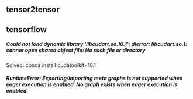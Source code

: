 ## tensor2tensor
## tensorflow
##### Could not load dynamic library 'libcudart.so.10.1'; dlerror: libcudart.so.1: cannot open shared object file: No such file or directory
Solved: conda install cudatoolkit=10.1
##### RuntimeError: Exporting/importing meta graphs is not supported when eager execution is enabled. No graph exists when eager execution is enabled.
